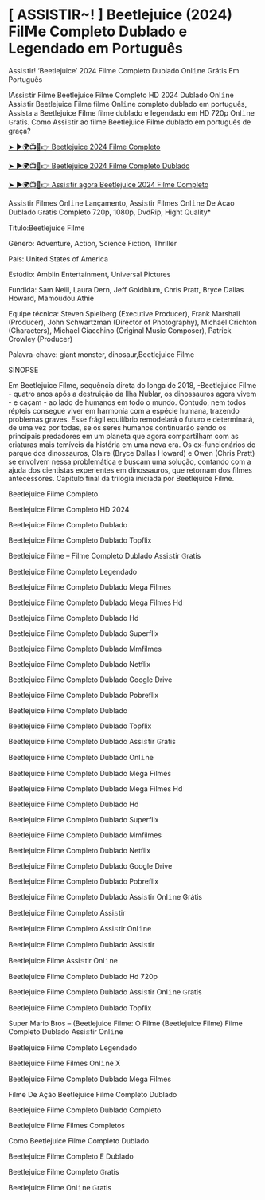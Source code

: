 # [ ASSISTIR~! ] Beetlejuice (2024) Fil𝗠e Completo Dublado e Legendado em Português
Assi𝚜tir! ‘Beetlejuice’ 2024 Filme Completo Dublado Onl𝚒ne Grátis Em Português

!Assi𝚜tir Filme Beetlejuice Filme Completo HD 2024 Dublado Onl𝚒ne Assi𝚜tir Beetlejuice Filme filme Onl𝚒ne completo dublado em português, Assista a Beetlejuice Filme filme dublado e legendado em HD 720p Onl𝚒ne 𝙶ratis. Como Assi𝚜tir ao filme Beetlejuice Filme dublado em português de graça?

[➤ ►🌍📺📱👉 Beetlejuice 2024 Filme Completo](https://t.co/re7YEYyORd)

[➤ ►🌍📺📱👉 Beetlejuice 2024 Filme Completo Dublado](https://t.co/re7YEYyORd)

[➤ ►🌍📺📱👉 Assi𝚜tir agora Beetlejuice 2024 Filme Completo](https://t.co/re7YEYyORd)

Assi𝚜tir Filmes Onl𝚒ne Lançamento, Assi𝚜tir Filmes Onl𝚒ne De Acao Dublado 𝙶ratis Completo 720p, 1080p, DvdRip, Hight Quality*



Título:Beetlejuice Filme



Gênero: Adventure, Action, Science Fiction, Thriller



País: United States of America



Estúdio: Amblin Entertainment, Universal Pictures



Fundida: Sam Neill, Laura Dern, Jeff Goldblum, Chris Pratt, Bryce Dallas Howard, Mamoudou Athie



Equipe técnica: Steven Spielberg (Executive Producer), Frank Marshall (Producer), John Schwartzman (Director of Photography), Michael Crichton (Characters), Michael Giacchino (Original Music Composer), Patrick Crowley (Producer)



Palavra-chave: giant monster, dinosaur,Beetlejuice Filme



SINOPSE



Em Beetlejuice Filme, sequência direta do longa de 2018, -Beetlejuice Filme - quatro anos após a destruição da Ilha Nublar, os dinossauros agora vivem - e caçam - ao lado de humanos em todo o mundo. Contudo, nem todos répteis consegue viver em harmonia com a espécie humana, trazendo problemas graves. Esse frágil equilíbrio remodelará o futuro e determinará, de uma vez por todas, se os seres humanos continuarão sendo os principais predadores em um planeta que agora compartilham com as criaturas mais temíveis da história em uma nova era. Os ex-funcionários do parque dos dinossauros, Claire (Bryce Dallas Howard) e Owen (Chris Pratt) se envolvem nessa problemática e buscam uma solução, contando com a ajuda dos cientistas experientes em dinossauros, que retornam dos filmes antecessores. Capítulo final da trilogia iniciada por Beetlejuice Filme.



Beetlejuice Filme Completo



Beetlejuice Filme Completo HD 2024



Beetlejuice Filme Completo Dublado



Beetlejuice Filme Completo Dublado Topflix



Beetlejuice Filme – Filme Completo Dublado Assi𝚜tir 𝙶ratis



Beetlejuice Filme Completo Legendado



Beetlejuice Filme Completo Dublado Mega Filmes



Beetlejuice Filme Completo Dublado Mega Filmes Hd



Beetlejuice Filme Completo Dublado Hd



Beetlejuice Filme Completo Dublado Superflix



Beetlejuice Filme Completo Dublado Mmfilmes



Beetlejuice Filme Completo Dublado Netflix



Beetlejuice Filme Completo Dublado Google Drive



Beetlejuice Filme Completo Dublado Pobreflix



Beetlejuice Filme Completo Dublado



Beetlejuice Filme Completo Dublado Topflix



Beetlejuice Filme Completo Dublado Assi𝚜tir 𝙶ratis



Beetlejuice Filme Completo Dublado Onl𝚒ne



Beetlejuice Filme Completo Dublado Mega Filmes



Beetlejuice Filme Completo Dublado Mega Filmes Hd



Beetlejuice Filme Completo Dublado Hd



Beetlejuice Filme Completo Dublado Superflix



Beetlejuice Filme Completo Dublado Mmfilmes



Beetlejuice Filme Completo Dublado Netflix



Beetlejuice Filme Completo Dublado Google Drive



Beetlejuice Filme Completo Dublado Pobreflix



Beetlejuice Filme Completo Dublado Assi𝚜tir Onl𝚒ne Grátis



Beetlejuice Filme Completo Assi𝚜tir



Beetlejuice Filme Completo Assi𝚜tir Onl𝚒ne



Beetlejuice Filme Completo Dublado Assi𝚜tir



Beetlejuice Filme Assi𝚜tir Onl𝚒ne



Beetlejuice Filme Completo Dublado Hd 720p



Beetlejuice Filme Completo Dublado Assi𝚜tir Onl𝚒ne 𝙶ratis



Beetlejuice Filme Completo Dublado Topflix



Super Mario Bros – (Beetlejuice Filme: O Filme (Beetlejuice Filme) Filme Completo Dublado Assi𝚜tir Onl𝚒ne



Beetlejuice Filme Completo Legendado



Beetlejuice Filme Filmes Onl𝚒ne X



Beetlejuice Filme Completo Dublado Mega Filmes



Filme De Ação Beetlejuice Filme Completo Dublado



Beetlejuice Filme Completo Dublado Completo



Beetlejuice Filme Filmes Completos



Como Beetlejuice Filme Completo Dublado



Beetlejuice Filme Completo E Dublado



Beetlejuice Filme Completo 𝙶ratis



Beetlejuice Filme Onl𝚒ne 𝙶ratis
